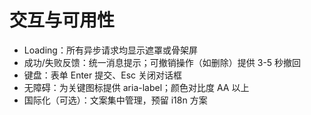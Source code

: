 # 交互与可用性

- Loading：所有异步请求均显示遮罩或骨架屏
- 成功/失败反馈：统一消息提示；可撤销操作（如删除）提供 3-5 秒撤回
- 键盘：表单 Enter 提交、Esc 关闭对话框
- 无障碍：为关键图标提供 aria-label；颜色对比度 AA 以上
- 国际化（可选）：文案集中管理，预留 i18n 方案
